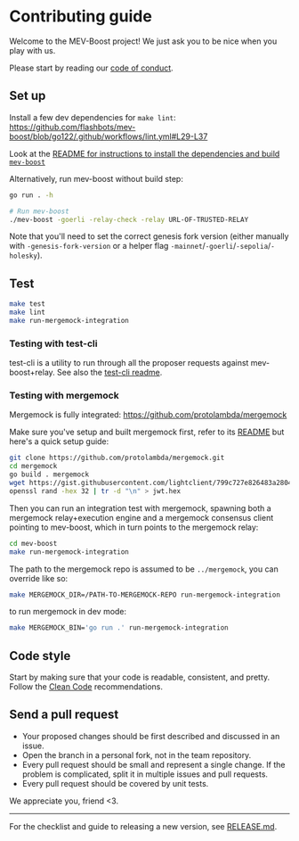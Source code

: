 # Contributing guide

Welcome to the MEV-Boost project! We just ask you to be nice when you play with us.

Please start by reading our [code of conduct](CODE_OF_CONDUCT.md).

## Set up

Install a few dev dependencies for `make lint`: https://github.com/flashbots/mev-boost/blob/go122/.github/workflows/lint.yml#L29-L37

Look at the [README for instructions to install the dependencies and build `mev-boost`](README.md#installing)

Alternatively, run mev-boost without build step:

```bash
go run . -h

# Run mev-boost
./mev-boost -goerli -relay-check -relay URL-OF-TRUSTED-RELAY
```

Note that you'll need to set the correct genesis fork version (either manually with `-genesis-fork-version` or a helper flag `-mainnet`/`-goerli`/`-sepolia`/`-holesky`).

## Test

```bash
make test
make lint
make run-mergemock-integration
```

### Testing with test-cli

test-cli is a utility to run through all the proposer requests against mev-boost+relay. See also the [test-cli readme](cmd/test-cli/README.md).

### Testing with mergemock

Mergemock is fully integrated: https://github.com/protolambda/mergemock

Make sure you've setup and built mergemock first, refer to its [README](https://github.com/flashbots/mergemock#quick-start) but here's a quick setup guide:

```bash
git clone https://github.com/protolambda/mergemock.git
cd mergemock
go build . mergemock
wget https://gist.githubusercontent.com/lightclient/799c727e826483a2804fc5013d0d3e3d/raw/2e8824fa8d9d9b040f351b86b75c66868fb9b115/genesis.json
openssl rand -hex 32 | tr -d "\n" > jwt.hex
```

Then you can run an integration test with mergemock, spawning both a mergemock relay+execution engine and a mergemock consensus client pointing to mev-boost, which in turn points to the mergemock relay:

```bash
cd mev-boost
make run-mergemock-integration
```

The path to the mergemock repo is assumed to be `../mergemock`, you can override like so:

```bash
make MERGEMOCK_DIR=/PATH-TO-MERGEMOCK-REPO run-mergemock-integration
```

to run mergemock in dev mode:

```bash
make MERGEMOCK_BIN='go run .' run-mergemock-integration
```

## Code style

Start by making sure that your code is readable, consistent, and pretty.
Follow the [Clean Code](https://flashbots.notion.site/Clean-Code-13016c5c7ca649fba31ae19d797d7304) recommendations.

## Send a pull request

- Your proposed changes should be first described and discussed in an issue.
- Open the branch in a personal fork, not in the team repository.
- Every pull request should be small and represent a single change. If the problem is complicated, split it in multiple issues and pull requests.
- Every pull request should be covered by unit tests.

We appreciate you, friend <3.

---

For the checklist and guide to releasing a new version, see [RELEASE.md](RELEASE.md).
